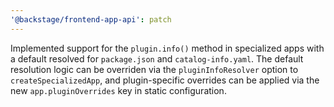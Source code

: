 ```yaml
---
'@backstage/frontend-app-api': patch
---
```


Implemented support for the `plugin.info()` method in specialized apps with a default resolved for `package.json` and `catalog-info.yaml`. The default resolution logic can be overriden via the `pluginInfoResolver` option to `createSpecializedApp`, and plugin-specific overrides can be applied via the new `app.pluginOverrides` key in static configuration.
